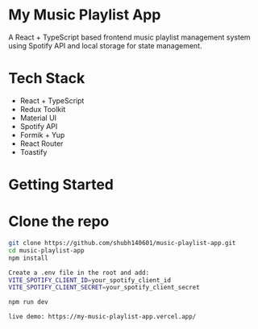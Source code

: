 # My Music Playlist App

A React + TypeScript based frontend music playlist management system using Spotify API and local storage for state management.

# Tech Stack

- React + TypeScript
- Redux Toolkit
- Material UI
- Spotify API
- Formik + Yup
- React Router
- Toastify

# Getting Started

# Clone the repo

```bash
git clone https://github.com/shubh140601/music-playlist-app.git
cd music-playlist-app
npm install

Create a .env file in the root and add:
VITE_SPOTIFY_CLIENT_ID=your_spotify_client_id
VITE_SPOTIFY_CLIENT_SECRET=your_spotify_client_secret

npm run dev

live demo: https://my-music-playlist-app.vercel.app/
